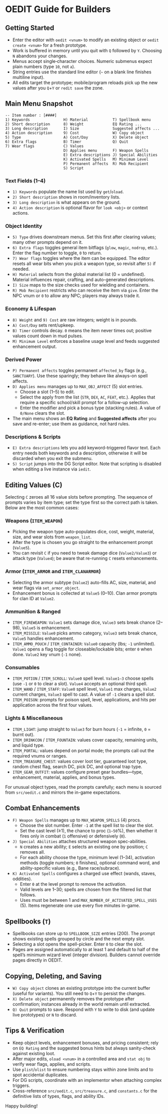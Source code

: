 # OEDIT Guide for Builders

## Getting Started
- Enter the editor with `oedit <vnum>` to modify an existing object or `oedit create <vnum>` for a fresh prototype.
- Work is buffered in memory until you quit with `Q` followed by `Y`. Choosing `N` abandons your changes.
- Menus accept single‐character choices. Numeric submenus expect plain numbers (type `10`, not `a`).
- String entries use the standard line editor (`~` on a blank line finishes multiline input).
- All edits target the prototype; mobile/program reloads pick up the new values after you `Q`+`Y` or `redit save` the zone.

## Main Menu Snapshot
```
-- Item number : [####]
1) Keywords               H) Material           T) Spellbook menu
2) Short description      8) Weight             EQ Rating ...
3) Long description       I) Size               Suggested affects ...
4) Action description     9) Cost               W) Copy object
5) Type                   A) Cost/Day           X) Delete object
6) Extra flags            B) Timer              Q) Quit
7) Wear flags             C) Values             
                          D) Applies menu       F) Weapon Spells
                          E) Extra descriptions J) Special Abilities
                          K) Activated Spells   M) Minimum Level
                          P) Permanent affects  R) Mob Recipient
                          S) Script             
```

### Text Fields (1–4)
- `1) Keywords` populate the name list used by `get`/`oload`.
- `2) Short description` shows in room/inventory lists.
- `3) Long description` is what appears on the ground.
- `4) Action description` is optional flavor for `look <obj>` or context actions.

### Object Identity
- `5) Type` drives downstream menus. Set this first after clearing values; many other prompts depend on it.
- `6) Extra flags` toggles general item bitflags (`glow`, `magic`, `nodrop`, etc.). Enter the flag number to toggle, `0` to return.
- `7) Wear flags` toggles where the item can be equipped. The editor resets all wear bits when you pick a weapon type, so revisit after `5)` if needed.
- `H) Material` selects from the global material list (0 = undefined). Material influences repair, crafting, and auto-generated descriptions.
- `I) Size` maps to the size checks used for wielding and containers.
- `R) Mob Recipient` restricts who can receive the item via `give`. Enter the NPC vnum or `0` to allow any NPC; players may always trade it.

### Economy & Lifespan
- `8) Weight` and `9) Cost` are raw integers; weight is in pounds.
- `A) Cost/Day` sets rent/upkeep.
- `B) Timer` controls decay. `0` means the item never times out; positive values count down in mud pulses.
- `M) Minimum Level` enforces a baseline usage level and feeds suggested enhancement output.

### Derived Power
- `P) Permanent affects` toggles permanent `affected_by` flags (e.g., `SANCTUARY`). Use these sparingly; they behave like always-on spell affects.
- `D) Applies menu` manages up to `MAX_OBJ_AFFECT` (5) slot entries.
  - Choose a slot (1–5) to edit.
  - Select the apply from the list (`STR`, `DEX`, `AC`, `FEAT`, etc.). Applies that require a specific school/skill prompt for a follow-up selection.
  - Enter the modifier and pick a bonus type (stacking rules). A value of `0/None` clears the slot.
- The main menu shows an **EQ Rating** and **Suggested affects** after you save and re-enter; use them as guidance, not hard rules.

### Descriptions & Scripts
- `E) Extra descriptions` lets you add keyword-triggered flavor text. Each entry needs both keywords and a description, otherwise it will be discarded when you exit the submenu.
- `S) Script` jumps into the DG Script editor. Note that scripting is disabled when editing a live instance via `iedit`.

## Editing Values (C)
Selecting `C` zeroes all 16 value slots before prompting. The sequence of prompts varies by item type; set the type first so the correct path is taken. Below are the most common cases:

### Weapons (`ITEM_WEAPON`)
- Picking the weapon type auto-populates dice, cost, weight, material, size, and wear slots from `weapon_list`.
- After the type is chosen you go straight to the enhancement prompt (`Value5`).
- You can revisit `C` if you need to tweak damage dice (`Value2/Value3`) or attack type (`Value4`); be aware that re-running `C` resets enhancements.

### Armor (`ITEM_ARMOR` and `ITEM_CLANARMOR`)
- Selecting the armor subtype (`Value2`) auto-fills AC, size, material, and wear flags via `set_armor_object`.
- Enhancement bonus is collected at `Value5` (0–10). Clan armor prompts for clan ID at `Value2`.

### Ammunition & Ranged
- `ITEM_FIREWEAPON`: `Value1` sets damage dice, `Value3` sets break chance (2–98), `Value5` is enhancement.
- `ITEM_MISSILE`: `Value0` picks ammo category, `Value3` sets break chance, `Value5` handles enhancement.
- `ITEM_AMMO_POUCH` / `ITEM_CONTAINER`: `Value0` capacity (lbs; `-1` unlimited). `Value1` opens a flag toggle for closeable/lockable bits; enter `0` when done. `Value2` key vnum (`-1` none).

### Consumables
- `ITEM_POTION` / `ITEM_SCROLL`: `Value0` spell level. `Value1–3` choose spells (use `-1` or `0` to clear a slot). `Value4` accepts an optional third spell.
- `ITEM_WAND` / `ITEM_STAFF`: `Value0` spell level, `Value1` max charges, `Value2` current charges, `Value3` spell to cast. A value of `-1` clears a spell slot.
- `ITEM_POISON`: prompts for poison spell, level, applications, and hits per application across the first four values.

### Lights & Miscellaneous
- `ITEM_LIGHT`: jump straight to `Value3` for burn hours (`-1` = infinite, `0` = burnt out).
- `ITEM_DRINKCON` / `ITEM_FOUNTAIN`: values cover capacity, remaining units, and liquid type.
- `ITEM_PORTAL`: values depend on portal mode; the prompts call out the required vnums or ranges.
- `ITEM_TREASURE_CHEST`: values cover loot tier, guaranteed loot type, random chest flag, search DC, pick DC, and optional trap type.
- `ITEM_GEAR_OUTFIT`: values configure preset gear bundles—type, enhancement, material, applies, and bonus types.

For unusual object types, read the prompts carefully; each menu is sourced from `src/oedit.c` and mirrors the in-game expectations.

## Combat Enhancements
- `F) Weapon Spells` manages up to `MAX_WEAPON_SPELLS` (4) procs.
  - Choose the slot number. Enter `-1` at the spell list to clear the slot.
  - Set the cast level (≥1), the chance to proc (`1–50`%), then whether it fires only in combat (`1` offensive) or defensively (`0`).
- `J) Special Abilities` attaches structured weapon spec-abilities.
  - `N` creates a new ability; `E` selects an existing one by position; `C` removes all.
  - For each ability choose the type, minimum level (1–34), activation methods (toggle numbers; `0` finishes), optional command word, and ability-specific values (e.g., Bane race/subrace).
- `K) Activated Spells` configures a charged use effect (wands, staves, oddities).
  - Enter `0` at the level prompt to remove the activation.
  - Valid levels are 1–30; spells are chosen from the filtered list that follows.
  - Uses must be between 1 and `MAX_NUMBER_OF_ACTIVATED_SPELL_USES` (5). Items regenerate one use every five minutes in-game.

## Spellbooks (`T`)
- Spellbooks can store up to `SPELLBOOK_SIZE` entries (200). The prompt shows existing spells grouped by circle and the next empty slot.
- Selecting a slot opens the spell-picker. Enter `0` to clear the slot.
- Pages are assigned automatically to at least 1 and default to half of the spell’s minimum wizard level (integer division). Builders cannot override pages directly in OEDIT.

## Copying, Deleting, and Saving
- `W) Copy object` clones an existing prototype into the current buffer (useful for variants). You still need to `Q`+`Y` to persist the changes.
- `X) Delete object` permanently removes the prototype after confirmation; instances already in the world remain until extracted.
- `Q) Quit` prompts to save. Respond with `Y` to write to disk (and update live prototypes) or `N` to discard.

## Tips & Verification
- Keep object levels, enhancement bonuses, and pricing consistent; rely on `EQ Rating` and the suggested bonus hints but always sanity-check against existing loot.
- After major edits, `oload <vnum>` in a controlled area and `stat obj` to verify wear flags, applies, and scripts.
- Use `plist`/`olist` to ensure numbering stays within zone limits and to spot accidental duplicates.
- For DG scripts, coordinate with an implementor when attaching complex triggers.
- Cross-reference `src/oedit.c`, `src/treasure.c`, and `constants.c` for the definitive lists of types, flags, and ability IDs.

Happy building!
